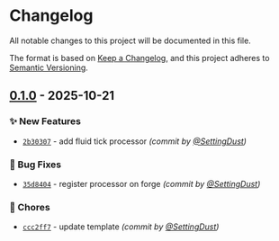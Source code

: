 # Changelog
All notable changes to this project will be documented in this file.

The format is based on [Keep a Changelog](https://keepachangelog.com/en/1.0.0/),
and this project adheres to [Semantic Versioning](https://semver.org/spec/v2.0.0.html).

## [0.1.0] - 2025-10-21
### :sparkles: New Features
- [`2b30307`](https://github.com/SettingDust/FluidTickStructureProcessor/commit/2b3030777937d6d37d576bd96949df206f2d97da) - add fluid tick processor *(commit by [@SettingDust](https://github.com/SettingDust))*

### :bug: Bug Fixes
- [`35d8404`](https://github.com/SettingDust/FluidTickStructureProcessor/commit/35d840466e667bfe2e8343ffbaf38b4b4e3604f2) - register processor on forge *(commit by [@SettingDust](https://github.com/SettingDust))*

### :wrench: Chores
- [`ccc2ff7`](https://github.com/SettingDust/FluidTickStructureProcessor/commit/ccc2ff75552cb1b5028989b084c1c2dc6e4792e4) - update template *(commit by [@SettingDust](https://github.com/SettingDust))*

[0.1.0]: https://github.com/SettingDust/FluidTickStructureProcessor/compare/0.0.0...0.1.0

